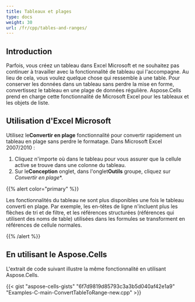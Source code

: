 ```yaml
---
title: Tableaux et plages
type: docs
weight: 30
url: /fr/cpp/tables-and-ranges/
---
```

##  **Introduction**
Parfois, vous créez un tableau dans Excel Microsoft et ne souhaitez pas continuer à travailler avec la fonctionnalité de tableau qui l'accompagne. Au lieu de cela, vous voulez quelque chose qui ressemble à une table. Pour conserver les données dans un tableau sans perdre la mise en forme, convertissez le tableau en une plage de données régulière. Aspose.Cells prend en charge cette fonctionnalité de Microsoft Excel pour les tableaux et les objets de liste.
##  **Utilisation d'Excel Microsoft**
 Utilisez le**Convertir en plage** fonctionnalité pour convertir rapidement un tableau en plage sans perdre le formatage. Dans Microsoft Excel 2007/2010 :

1. Cliquez n'importe où dans le tableau pour vous assurer que la cellule active se trouve dans une colonne du tableau.
1.  Sur le**Conception** onglet, dans l'onglet**Outils** groupe, cliquez sur *Convertir en plage**.

{{% alert color="primary" %}} 

Les fonctionnalités du tableau ne sont plus disponibles une fois le tableau converti en plage. Par exemple, les en-têtes de ligne n'incluent plus les flèches de tri et de filtre, et les références structurées (références qui utilisent des noms de table) utilisées dans les formules se transforment en références de cellule normales.

{{% /alert %}} 
##  **En utilisant le Aspose.Cells**
L'extrait de code suivant illustre la même fonctionnalité en utilisant Aspose.Cells.

{{< gist "aspose-cells-gists" "6f7d9819d85793c3a3b5d040af42e1a9" "Examples-C-main-ConvertTableToRange-new.cpp" >}}
